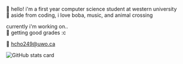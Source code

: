 🐰 hello! i'm a first year computer science student at western university  
🌷 aside from coding, i love boba, music, and animal crossing  

currently i'm working on..  
📎 getting good grades :c  

💌 hcho249@uwo.ca  

<picture>
  <source
    srcset="https://github-readme-stats.vercel.app/api?username=yivwon&show_icons=true&theme=dark&title_color=ffffff&text_color=9f9f9f&bg_color=45,0d1117,0f151f"
    media="(prefers-color-scheme: dark)"
  />
  <source
    srcset="https://github-readme-stats.vercel.app/api?username=yivwon&show_icons=true&title_color=CB5A91&text_color=DD97B9&&icon_color=CB5A91&bg_color=45,FFE8F3,FFFFFF"
    media="(prefers-color-scheme: light), (prefers-color-scheme: no-preference)"
  />
  <img 
    src="https://github-readme-stats.vercel.app/api?username=YOUR_USERNAME&show_icons=true&title_color=24292e&text_color=586069&bg_color=45,FFE8F3,FFFFFF" 
    alt="GitHub stats card"
  />
</picture>
